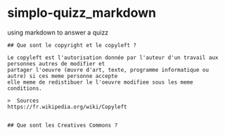 # simplo-quizz_markdown
using markdown to answer a quizz

 	## Que sont le copyright et le copyleft ?

    Le copyleft est l'autorisation donnée par l'auteur d'un travail aux personnes autres de modifier et 
    partager l'oeuvre (œuvre d'art, texte, programme informatique ou autre) si ces meme personne accepte 
    elle meme de redistibuer le l'oeuvre modifiee sous les meme conditions.

    >  Sources 
    https://fr.wikipedia.org/wiki/Copyleft

	
	## Que sont les Creatives Commons ?

